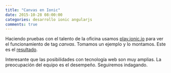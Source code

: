 ```yaml
---
title: "Canvas en Ionic"
date: 2015-10-28 08:00:00
categories: desarrollo ionic angularjs
comments: true
---
```

Haciendo pruebas con el talento de la oficina usamos [play.ionic.io][1] para ver el funcionamiento de tag *canvas*. Tomamos un ejemplo y lo montamos. Este es el [resultado][2].

Interesante que las posibilidades con tecnología web son muy amplias. La preocupación del equipo es el desempeño. Seguiremos indagando.

[1]: play.ionic.io "play.ionic.io"
[2]: http://play.ionic.io/app/cecf556792a4 "Ejemplo de uso del tag canvas"